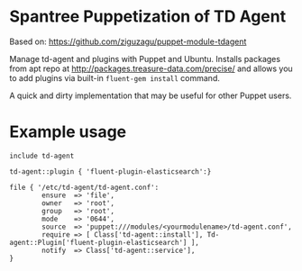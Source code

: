 Spantree Puppetization of TD Agent
==================================

Based on: https://github.com/ziguzagu/puppet-module-tdagent

Manage td-agent and plugins with Puppet and Ubuntu. Installs packages from apt repo at http://packages.treasure-data.com/precise/ 
and allows you to add plugins via built-in ```fluent-gem install``` command.  

A quick and dirty implementation that may be useful for other Puppet users.

Example usage
=============

```
include td-agent

td-agent::plugin { 'fluent-plugin-elasticsearch':}

file { '/etc/td-agent/td-agent.conf':
		ensure  => 'file',
	    owner   => 'root',
	    group   => 'root',
	    mode    => '0644',
	    source  => 'puppet:///modules/<yourmodulename>/td-agent.conf',
	    require => [ Class['td-agent::install'], Td-agent::Plugin['fluent-plugin-elasticsearch'] ],
	    notify  => Class['td-agent::service'],
}
```
